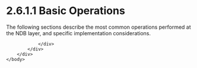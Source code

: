 <html dir="LTR" xmlns:mshelp="http://msdn.microsoft.com/mshelp" xmlns:ddue="http://ddue.schemas.microsoft.com/authoring/2003/5" xmlns:xlink="http://www.w3.org/1999/xlink" xmlns:tool="http://www.microsoft.com/tooltip">
    <head>
        <meta http-equiv="Content-Type" content="text/html; CHARSET=utf-8"></meta>
        <meta name="save" content="history"></meta>
        <title>2.6.1.1 Basic Operations</title>
        <xml>
            <mshelp:toctitle title="2.6.1.1 Basic Operations"></mshelp:toctitle>
            <mshelp:rltitle title="[MS-PST]: Basic Operations"></mshelp:rltitle>
            <mshelp:keyword index="A" term="177684ec-3102-4c27-a3cb-5357475d96e6"></mshelp:keyword>
            <mshelp:attr name="DCSext.ContentType" value="open specification"></mshelp:attr>
            <mshelp:attr name="AssetID" value="177684ec-3102-4c27-a3cb-5357475d96e6"></mshelp:attr>
            <mshelp:attr name="TopicType" value="kbRef"></mshelp:attr>
            <mshelp:attr name="DCSext.Title" value="[MS-PST]: Basic Operations" />
        </xml>
    </head>
    <body>
        <div id="header">
            <h1 class="heading">2.6.1.1 Basic Operations</h1>
        </div>
        <div id="mainSection">
            <div id="mainBody">
                <div id="allHistory" class="saveHistory"></div>
                <div id="sectionSection0" class="section" name="collapseableSection">
                    

<p>The following sections describe the most common operations
performed at the NDB layer, and specific implementation considerations.</p>


                </div>
            </div>
        </div>
    </body>
</html>